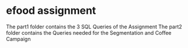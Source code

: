 # efood assignment
The part1 folder contains the 3 SQL Queries of the Assignment
The part2 folder contains the Queries needed for the Segmentation and Coffee Campaign
